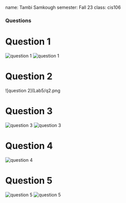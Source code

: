 name: Tambi Samkough
semester: Fall 23
class: cis106

### Questions

# Question 1
![question 1](Lab5/q1.1.png)
![question 1](Lab5/q1.2.png)<br>

# Question 2
![question 2](Lab5/q2.png

# Question 3
![question 3](Lab5/q3.1.png)
![question 3](Lab5/q3.2.png)<br>

# Question 4
![question 4](Lab5/q.4.png)<br>

# Question 5
![question 5](Lab%204/q5.1.png)
![question 5](Lab%204/q5.2.png)<br>